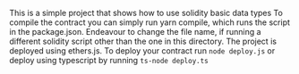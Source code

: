 This is a simple project that shows how to use solidity basic data types
To compile the contract you can simply run yarn compile, which runs the script in the package.json. Endeavour to change the file name, if running a different solidity script other than the one in this directory.
The project is deployed using ethers.js. To deploy your contract run `node deploy.js` or deploy using typescript by running `ts-node deploy.ts`
